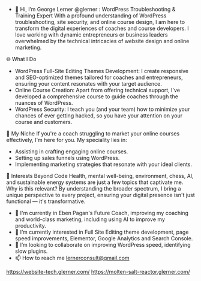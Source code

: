 - 👋 Hi, I’m George Lerner @glerner : WordPress Troubleshooting & Training Expert
With a profound understanding of WordPress troubleshooting, site security, and online course design, I am here to transform the digital experiences of coaches and course developers.
I love working with dynamic entrepreneurs or business leaders overwhelmed by the technical intricacies of website design and online marketing.

🌐 What I Do
- WordPress Full-Site Editing Themes Development: I create responsive and SEO-optimized themes tailored for coaches and entrepreneurs, ensuring your content resonates with your target audience.
- Online Course Creation: Apart from offering technical support, I've developed a comprehensive course to guide coaches through the nuances of WordPress. 
- WordPress Security: I teach you (and your team) how to minimize your chances of ever getting hacked, so you have your attention on your course and customers.


🎯 My Niche
If you're a coach struggling to market your online courses effectively, I'm here for you. My speciality lies in:
- Assisting in crafting engaging online courses.
- Setting up sales funnels using WordPress.
- Implementing marketing strategies that resonate with your ideal clients.

🌱 Interests Beyond Code
Health, mental well-being, environment, chess, AI, and sustainable energy systems are just a few topics that captivate me. 
Why is this relevant? By understanding the broader spectrum, I bring a unique perspective to every project, 
ensuring your digital presence isn't just functional — it's transformative.

- 🚀 I'm currently in Eben Pagan's Future Coach, improving my coaching and world-class marketing, including using AI to improve my productivity.
- 🌱 I’m currently interested in Full Site Editing theme development, page speed improvements, Elementor, Google Analytics and Search Console.
- 💞️ I’m looking to collaborate on improving WordPress speed, identifying slow plugins.
- 📫 How to reach me lernerconsult@gmail.com

https://website-tech.glerner.com/
https://molten-salt-reactor.glerner.com/

<!---
glerner/glerner is a ✨ special ✨ repository because its `README.md` (this file) appears on your GitHub profile.
You can click the Preview link to take a look at your changes.
--->
